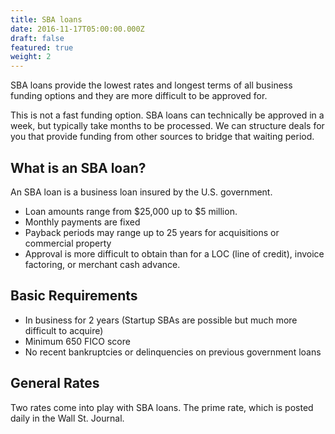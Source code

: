```yaml
---
title: SBA loans
date: 2016-11-17T05:00:00.000Z
draft: false
featured: true
weight: 2
---
```

SBA loans provide the lowest rates and longest terms of all business funding options and they are more difficult to be approved for. 

This is not a fast funding option. SBA loans can technically be approved in a week, but typically take months to be processed. We can structure deals for you that provide funding from other sources to bridge that waiting period.

## What is an SBA loan?

An SBA loan is a business loan insured by the U.S. government. 

* Loan amounts range from $25,000 up to $5 million. 
* Monthly payments are fixed
* Payback periods may range up to 25 years for acquisitions or commercial property
* Approval is more difficult to obtain than for a LOC (line of credit), invoice factoring, or merchant cash advance. 

## Basic Requirements

* In business for 2 years (Startup SBAs are possible but much more difficult to acquire)
* Minimum 650 FICO score
* No recent bankruptcies or delinquencies on previous government loans

## General Rates

Two rates come into play with SBA loans. The prime rate, which is posted daily in the Wall St. Journal.
